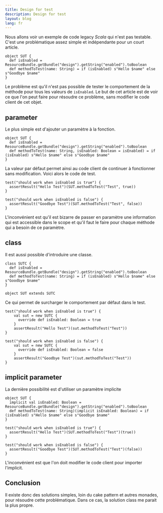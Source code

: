 ```yaml
---
title: Design for test
description: Design for test
layout: blog
lang: fr
---
```

Nous allons voir un exemple de code legacy *Scala* qui n'est pas testable. C'est une problématique
assez simple et indépendante pour un court article.

```
object SUT {
  def isEnabled = ResourceBundle.getBundle("design").getString("enabled").toBoolean
  def methodToTest(name: String) = if (isEnabled) s"Hello $name" else s"Goodbye $name"
}
```

Le problème est qu'il n'est pas possible de tester le comportement de la méthode pour tous les
valeurs de `isEnabled`. Le but de cet article est de voir ce que l'on peut faire pour résoudre ce
problème, sans modifier le code client de cet objet.

## parameter

Le plus simple est d'ajouter un paramètre à la fonction.

```
object SUT {
  def isEnabled = ResourceBundle.getBundle("design").getString("enabled").toBoolean
  def methodToTest(name: String, isEnabled: Boolean = isEnabled) = if (isEnabled) s"Hello $name" else s"Goodbye $name"
}
```

La valeur par défaut permet ainsi au code client de continuer à fonctionner sans modification. Voici
alors le code de test.

```
test("should work when isEnabled is true") {
  assertResult("Hello Test")(SUT.methodToTest("Test", true))
}

test("should work when isEnabled is false") {
  assertResult("Goodbye Test")(SUT.methodToTest("Test", false))
}
```

L'inconvénient est qu'il est bizarre de passer en paramètre une information qui est accessible dans
le scope et qu'il faut le faire pour chaque méthode qui a besoin de ce paramètre.

## class

Il est aussi possible d'introduire une classe.

```
class SUTC {
  def isEnabled = ResourceBundle.getBundle("design").getString("enabled").toBoolean
  def methodToTest(name: String) = if (isEnabled) s"Hello $name" else s"Goodbye $name"
}

object SUT extends SUTC
```

Ce qui permet de surcharger le comportement par défaut dans le test.

```
test("should work when isEnabled is true") {
    val sut = new SUTC {
      override def isEnabled: Boolean = true
    }
    assertResult("Hello Test")(sut.methodToTest("Test"))
}

test("should work when isEnabled is false") {
    val sut = new SUTC {
      override def isEnabled: Boolean = false
    }
    assertResult("Goodbye Test")(sut.methodToTest("Test"))
}
```

## implicit parameter

La dernière possibilité est d'utiliser un paramètre implicite

```
object SUT {
  implicit val isEnabled: Boolean = ResourceBundle.getBundle("design").getString("enabled").toBoolean
  def methodToTest(name: String)(implicit isEnabled: Boolean) = if (isEnabled) s"Hello $name" else s"Goodbye $name"
}
```

```
test("should work when isEnabled is true") {
  assertResult("Hello Test")(SUT.methodToTest("Test")(true))
}

test("should work when isEnabled is false") {
  assertResult("Goodbye Test")(SUT.methodToTest("Test")(false))
}
```

L'inconvénient est que l'on doit modifier le code client pour importer l'implicit.

## Conclusion

Il existe donc des solutions simples, loin du cake pattern et autres monades, pour résoudre cette
problématique. Dans ce cas, la solution class me parait la plus propre.
